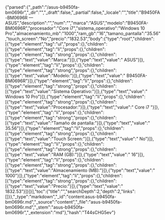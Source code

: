 {"parsed":{"_path":"/asus-b9450fa-bm0696r","_dir":"","_draft":false,"_partial":false,"_locale":"","title":"B9450FA-BM0696R — ASUS","description":"","num":"","marca":"ASUS","modelo":"B9450FA-BM0696R","procesador":"Core i7","sistema_operativo":"Windows 10 Pro","almacenamiento_mb":"1000","ram_gb":"16","tamano_pantalla":"35.56","touch_screen":"No","precio":"1832.53","body":{"type":"root","children":[{"type":"element","tag":"ul","props":{},"children":[{"type":"element","tag":"li","props":{},"children":[{"type":"element","tag":"strong","props":{},"children":[{"type":"text","value":"Marca:"}]},{"type":"text","value":" ASUS"}]},{"type":"element","tag":"li","props":{},"children":[{"type":"element","tag":"strong","props":{},"children":[{"type":"text","value":"Modelo:"}]},{"type":"text","value":" B9450FA-BM0696R"}]},{"type":"element","tag":"li","props":{},"children":[{"type":"element","tag":"strong","props":{},"children":[{"type":"text","value":"Sistema Operativo:"}]},{"type":"text","value":" Windows 10 Pro"}]},{"type":"element","tag":"li","props":{},"children":[{"type":"element","tag":"strong","props":{},"children":[{"type":"text","value":"Procesador:"}]},{"type":"text","value":" Core i7 "}]},{"type":"element","tag":"li","props":{},"children":[{"type":"element","tag":"strong","props":{},"children":[{"type":"text","value":"Tamaño de pantalla:"}]},{"type":"text","value":" 35.56"}]},{"type":"element","tag":"li","props":{},"children":[{"type":"element","tag":"strong","props":{},"children":[{"type":"text","value":"Touch Screen:"}]},{"type":"text","value":" No"}]},{"type":"element","tag":"li","props":{},"children":[{"type":"element","tag":"strong","props":{},"children":[{"type":"text","value":"RAM (GB):"}]},{"type":"text","value":" 16"}]},{"type":"element","tag":"li","props":{},"children":[{"type":"element","tag":"strong","props":{},"children":[{"type":"text","value":"Almacenamiento (MB):"}]},{"type":"text","value":" 1000"}]},{"type":"element","tag":"li","props":{},"children":[{"type":"element","tag":"strong","props":{},"children":[{"type":"text","value":"Precio:"}]},{"type":"text","value":" 1832.53"}]}]}],"toc":{"title":"","searchDepth":2,"depth":2,"links":[]}},"_type":"markdown","_id":"content:asus-b9450fa-bm0696r.md","_source":"content","_file":"asus-b9450fa-bm0696r.md","_stem":"asus-b9450fa-bm0696r","_extension":"md"},"hash":"T44sCHG5ev"}